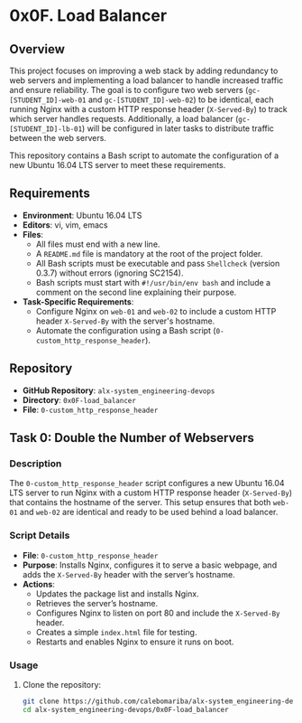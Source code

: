 # 0x0F. Load Balancer

## Overview
This project focuses on improving a web stack by adding redundancy to web servers and implementing a load balancer to handle increased traffic and ensure reliability. The goal is to configure two web servers (`gc-[STUDENT_ID]-web-01` and `gc-[STUDENT_ID]-web-02`) to be identical, each running Nginx with a custom HTTP response header (`X-Served-By`) to track which server handles requests. Additionally, a load balancer (`gc-[STUDENT_ID]-lb-01`) will be configured in later tasks to distribute traffic between the web servers.

This repository contains a Bash script to automate the configuration of a new Ubuntu 16.04 LTS server to meet these requirements.

## Requirements
- **Environment**: Ubuntu 16.04 LTS
- **Editors**: vi, vim, emacs
- **Files**:
  - All files must end with a new line.
  - A `README.md` file is mandatory at the root of the project folder.
  - All Bash scripts must be executable and pass `Shellcheck` (version 0.3.7) without errors (ignoring SC2154).
  - Bash scripts must start with `#!/usr/bin/env bash` and include a comment on the second line explaining their purpose.
- **Task-Specific Requirements**:
  - Configure Nginx on `web-01` and `web-02` to include a custom HTTP header `X-Served-By` with the server's hostname.
  - Automate the configuration using a Bash script (`0-custom_http_response_header`).

## Repository
- **GitHub Repository**: `alx-system_engineering-devops`
- **Directory**: `0x0F-load_balancer`
- **File**: `0-custom_http_response_header`

## Task 0: Double the Number of Webservers
### Description
The `0-custom_http_response_header` script configures a new Ubuntu 16.04 LTS server to run Nginx with a custom HTTP response header (`X-Served-By`) that contains the hostname of the server. This setup ensures that both `web-01` and `web-02` are identical and ready to be used behind a load balancer.

### Script Details
- **File**: `0-custom_http_response_header`
- **Purpose**: Installs Nginx, configures it to serve a basic webpage, and adds the `X-Served-By` header with the server’s hostname.
- **Actions**:
  - Updates the package list and installs Nginx.
  - Retrieves the server’s hostname.
  - Configures Nginx to listen on port 80 and include the `X-Served-By` header.
  - Creates a simple `index.html` file for testing.
  - Restarts and enables Nginx to ensure it runs on boot.

### Usage
1. Clone the repository:
   ```bash
   git clone https://github.com/calebomariba/alx-system_engineering-devops.git
   cd alx-system_engineering-devops/0x0F-load_balancer